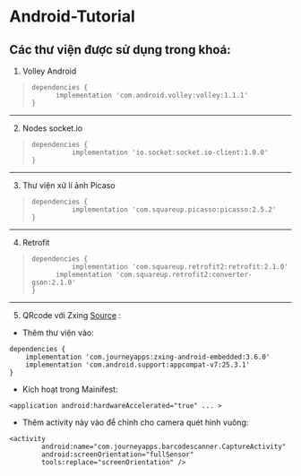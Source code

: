 # Android-Tutorial
## Các thư viện được sử dụng trong khoá:

1. Volley Android
>     dependencies {  
> 	   		implementation 'com.android.volley:volley:1.1.1'  
>     }
---
2. Nodes socket.io
>     dependencies {  
> 	    		implementation 'io.socket:socket.io-client:1.0.0'   
>     }
---
3. Thư viện xử lí ảnh Picaso
>     dependencies {  
> 	    		implementation 'com.squareup.picasso:picasso:2.5.2'   
>     }
---
4. Retrofit
>     dependencies {  
> 	    		implementation 'com.squareup.retrofit2:retrofit:2.1.0'
>           implementation 'com.squareup.retrofit2:converter-gson:2.1.0'
>     }
---
5. QRcode với Zxing [Source](https://github.com/journeyapps/zxing-android-embedded) :
* Thêm thư viện vào: 
```
dependencies {
    implementation 'com.journeyapps:zxing-android-embedded:3.6.0'
    implementation 'com.android.support:appcompat-v7:25.3.1'
}
```
* Kích hoạt trong Mainifest:
```
<application android:hardwareAccelerated="true" ... >
```
* Thêm activity này vào để chỉnh cho camera quét hình vuông:
```
<activity
		android:name="com.journeyapps.barcodescanner.CaptureActivity"
		android:screenOrientation="fullSensor"
		tools:replace="screenOrientation" />
```
